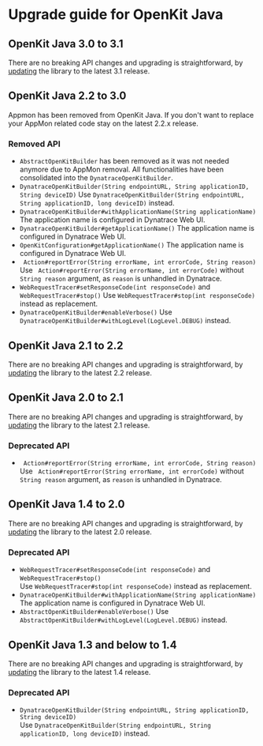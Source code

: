 # Upgrade guide for OpenKit Java

## OpenKit Java 3.0 to 3.1
There are no breaking API changes and upgrading is straightforward, by [updating][update] the library
to the latest 3.1 release.

## OpenKit Java 2.2 to 3.0
Appmon has been removed from OpenKit Java. If you don't want to replace your AppMon related code stay on the latest 2.2.x release.

### Removed API
* `AbstractOpenKitBuilder` has been removed as it was not needed anymore due to AppMon removal. All functionalities have been consolidated into the `DynatraceOpenKitBuilder`.
* `DynatraceOpenKitBuilder(String endpointURL, String applicationID, String deviceID)`
  Use `DynatraceOpenKitBuilder(String endpointURL, String applicationID, long deviceID)` instead.
* `DynatraceOpenKitBuilder#withApplicationName(String applicationName)`
  The application name is configured in Dynatrace Web UI.
* `DynatraceOpenKitBuilder#getApplicationName()`
  The application name is configured in Dynatrace Web UI.
* `OpenKitConfiguration#getApplicationName()`
  The application name is configured in Dynatrace Web UI.
* ` Action#reportError(String errorName, int errorCode, String reason)`
  Use ` Action#reportError(String errorName, int errorCode)` without `String reason` argument, as
  `reason` is unhandled in Dynatrace.
* `WebRequestTracer#setResponseCode(int responseCode)` and `WebRequestTracer#stop()`
  Use `WebRequestTracer#stop(int responseCode)` instead as replacement.
* `DynatraceOpenKitBuilder#enableVerbose()`
  Use `DynatraceOpenKitBuilder#withLogLevel(LogLevel.DEBUG)` instead.

## OpenKit Java 2.1 to 2.2
There are no breaking API changes and upgrading is straightforward, by [updating][update] the library
to the latest 2.2 release.

## OpenKit Java 2.0 to 2.1
There are no breaking API changes and upgrading is straightforward, by [updating][update] the library
to the latest 2.1 release.

### Deprecated API
* ` Action#reportError(String errorName, int errorCode, String reason)`
  Use ` Action#reportError(String errorName, int errorCode)` without `String reason` argument, as
  `reason` is unhandled in Dynatrace.

## OpenKit Java 1.4 to 2.0
There are no breaking API changes and upgrading is straightforward, by [updating][update] the library
to the latest 2.0 release.

### Deprecated API
* `WebRequestTracer#setResponseCode(int responseCode)` and `WebRequestTracer#stop()`  
  Use `WebRequestTracer#stop(int responseCode)` instead as replacement.
* `DynatraceOpenKitBuilder#withApplicationName(String applicationName)`  
  The application name is configured in Dynatrace Web UI.
* `AbstractOpenKitBuilder#enableVerbose()`
  Use `AbstractOpenKitBuilder#withLogLevel(LogLevel.DEBUG)` instead.

## OpenKit Java 1.3 and below to 1.4
There are no breaking API changes and upgrading is straightforward, by [updating][update] the library
to the latest 1.4 release.

### Deprecated API
* `DynatraceOpenKitBuilder(String endpointURL, String applicationID, String deviceID)`  
   Use `DynatraceOpenKitBuilder(String endpointURL, String applicationID, long deviceID)` instead.

[update]: ./installing.md#Updating-OpenKit-Java